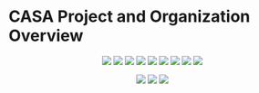 # CASA Project and Organization Overview

<p align="center">

<a href="https://github.com/rubyforgood/casa/graphs/contributors" alt="Contributors">
   <img src="https://img.shields.io/github/contributors/rubyforgood/casa?logo=github" /></a>

<a href="https://github.com/rubyforgood/casa/issues" alt="Contributors">
   <img src="https://img.shields.io/github/issues-closed/rubyforgood/casa?logo=github" /></a>

<a href="https://github.com/rubyforgood/casa/pulse" alt="Vulnerabilities">
   <img src="https://img.shields.io/snyk/vulnerabilities/github/rubyforgood/human-essentials?logo=github" /></a>

<a href="https://github.com/rubyforgood/casa/search" alt="Languages">
   <img src="https://img.shields.io/github/languages/count/rubyforgood/casa?logo=github" /></a>

<a href="https://github.com/rubyforgood/casa/search" alt="Languages">
   <img src="https://img.shields.io/github/languages/top/rubyforgood/casa?logo=github" /></a>

<a href="https://github.com/rubyforgood/casa" alt="Size">
   <img src="https://img.shields.io/github/repo-size/rubyforgood/casa?logo=github" /></a>

<a href="https://github.com/rubyforgood/casa/pulls" alt="Pull Requests">
   <img src="https://img.shields.io/github/issues-pr-closed-raw/rubyforgood/casa?logo=github" /></a>

<a href="https://github.com/rubyforgood/casa" alt="LICENSE">
   <img src="https://img.shields.io/github/license/rubyforgood/casa?logo=github" /></a>

<a href="https://github.com/badges/shields/pulse" alt="Activity">
   <img src="https://img.shields.io/github/commit-activity/m/rubyforgood/casa" /></a>


</p>

<p align="center">

<a href="https://github.com/rubyforgood/casa" alt="Stars">
   <img src="https://img.shields.io/github/stars/rubyforgood/casa?style=social" /></a>

<a href="https://github.com/rubyforgood/casa" alt="Forks">
   <img src="https://img.shields.io/github/forks/rubyforgood/casa?style=social" /></a>
   
<a href="https://github.com/rubyforgood/casa" alt="Watchers">
   <img src="https://img.shields.io/github/watchers/rubyforgood/casa?style=social" /></a>
   
<p align="center">


